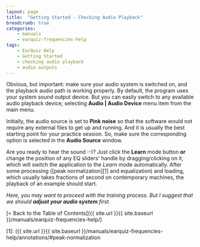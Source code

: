 ```yaml
---
layout: page
title:  "Getting Started - Checking Audio Playback"
breadcrumb: true
categories:
    - manuals
    - earquiz-frequencies-help
tags:
    - EarQuiz Help
    - Getting Started
    - checking audio playback
    - audio outputs
---
```


Obvious, but important: make sure your audio system is switched on, and the playback audio path is working properly.
By default, the program uses your system sound output device. But you can easily switch to any available 
audio playback device, selecting **Audio \| Audio Device** menu item from the main menu.

Initially, the audio source is set to **Pink noise** so that the software would not require any external files to 
get up and running. And it is usually the best starting point for your practice session. So, make sure the corresponding
option is selected in the **Audio Source** window.

Are you ready to hear the sound :-)? Just click the 
**Learn** mode button **or** change the position of any EQ sliders' handle by dragging/clicking on it, which will switch the application
to the *Learn* mode automatically. After some processing ([peak normalization][1] and equalization) and loading, which usually takes fractions of second
on contemporary machines, the playback of an example should start.

*Here, you may want to proceed with the training process. But I suggest that we should **adjust your
audio system** first.*

[< Back to the Table of Contents]({{ site.url }}{{ site.baseurl }}/manuals/earquiz-frequencies-help/)

[1]: ({{ site.url }}{{ site.baseurl }}/manuals/earquiz-frequencies-help/annotations/#peak-normalization
